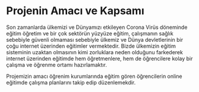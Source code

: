 # Projenin Amacı ve Kapsamı
Son zamanlarda ülkemizi ve Dünyamızı etkileyen Corona Virüs döneminde eğitim öğretim ve bir çok sektörün yüzyüze eğitim,
çalışmanın sağlık sebebiyle güvenli olmaması sebebiyle ülkemiz ve Dünya devletlerinin bir çoğu internet üzerinden eğitimler vermektedir.
Bizde ülkemizin eğitim sisteminin uzaktan olmasının kimi zorluklara neden olduğunu farkederek internet üzerinden eğitimde hem öğretmenlere,
hem de öğrencilere kolay bir çalışma ve öğrenme ortamı hazırlamaktır.

Projemizin amacı öğrenim kurumlarında eğitim gören öğrencilerin online eğitimde çalışma planlarını takip edip düzenlemekdir.

